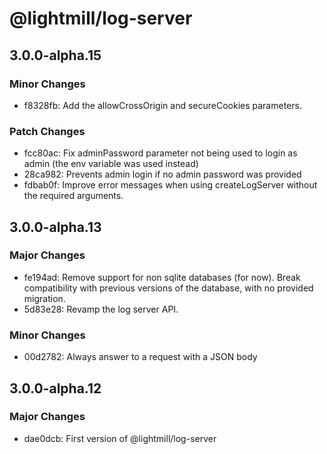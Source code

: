 # @lightmill/log-server

## 3.0.0-alpha.15

### Minor Changes

- f8328fb: Add the allowCrossOrigin and secureCookies parameters.

### Patch Changes

- fcc80ac: Fix adminPassword parameter not being used to login as admin (the env variable was used instead)
- 28ca982: Prevents admin login if no admin password was provided
- fdbab0f: Improve error messages when using createLogServer without the required arguments.

## 3.0.0-alpha.13

### Major Changes

- fe194ad: Remove support for non sqlite databases (for now). Break compatibility with previous versions of the database, with no provided migration.
- 5d83e28: Revamp the log server API.

### Minor Changes

- 00d2782: Always answer to a request with a JSON body

## 3.0.0-alpha.12

### Major Changes

- dae0dcb: First version of @lightmill/log-server
